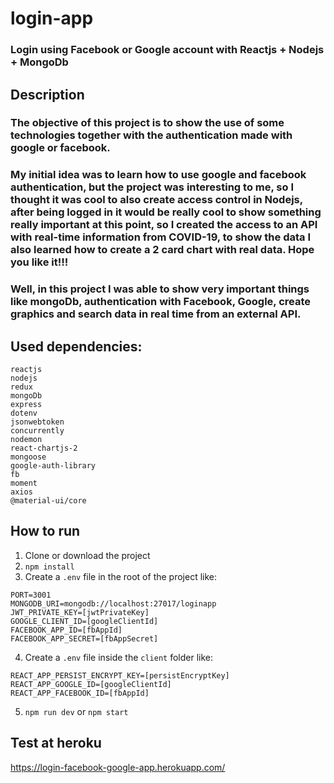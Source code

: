# login-app
### Login using Facebook or Google account with Reactjs + Nodejs +  MongoDb

## Description
### The objective of this project is to show the use of some technologies together with the authentication made with google or facebook.

### My initial idea was to learn how to use google and facebook authentication, but the project was interesting to me, so I thought it was cool to also create access control in Nodejs, after being logged in it would be really cool to show something really important at this point, so I created the access to an API with real-time information from COVID-19, to show the data I also learned how to create a 2 card chart with real data. Hope you like it!!! 
### Well, in this project I was able to show very important things like mongoDb, authentication with Facebook, Google, create graphics and search data in real time from an external API.

## Used dependencies:

  ```
reactjs
nodejs
redux
mongoDb
express
dotenv
jsonwebtoken
concurrently
nodemon
react-chartjs-2
mongoose
google-auth-library
fb
moment
axios
@material-ui/core
  ```

## How to run
1. Clone or download the project
2. `npm install`
3. Create a `.env` file in the root of the project like:
  ```
  PORT=3001
  MONGODB_URI=mongodb://localhost:27017/loginapp
  JWT_PRIVATE_KEY=[jwtPrivateKey]
  GOOGLE_CLIENT_ID=[googleClientId]
  FACEBOOK_APP_ID=[fbAppId]
  FACEBOOK_APP_SECRET=[fbAppSecret]
  ```
4. Create a `.env` file inside the `client` folder like:
  ```
  REACT_APP_PERSIST_ENCRYPT_KEY=[persistEncryptKey]
  REACT_APP_GOOGLE_ID=[googleClientId]
  REACT_APP_FACEBOOK_ID=[fbAppId]
  ```
5. `npm run dev` or `npm start`

## Test at heroku
https://login-facebook-google-app.herokuapp.com/
